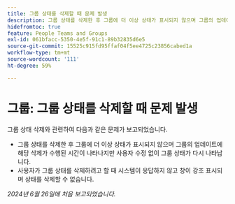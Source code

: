 ```yaml
---
title: 그룹 상태를 삭제할 때 문제 발생
description: 그룹 상태를 삭제한 후 그룹에 더 이상 상태가 표시되지 않으며 그룹의 업데이트에 해당 삭제가 수행된 시간이 나타나지만 사용자 수정 없이 그룹 상태가 다시 나타납니다.
hidefromtoc: true
feature: People Teams and Groups
exl-id: 061bfacc-5350-4e5f-91c1-89b32835d6e5
source-git-commit: 15525c915fd95ffaf04f5ee4725c23856cabed1a
workflow-type: tm+mt
source-wordcount: '111'
ht-degree: 59%

---
```


# 그룹: 그룹 상태를 삭제할 때 문제 발생

그룹 상태 삭제와 관련하여 다음과 같은 문제가 보고되었습니다.

* 그룹 상태를 삭제한 후 그룹에 더 이상 상태가 표시되지 않으며 그룹의 업데이트에 해당 삭제가 수행된 시간이 나타나지만 사용자 수정 없이 그룹 상태가 다시 나타납니다.
* 사용자가 그룹 상태를 삭제하려고 할 때 시스템이 응답하지 않고 창이 강조 표시되며 상태를 삭제할 수 없습니다.

_2024년 6월 26일에 처음 보고되었습니다._
